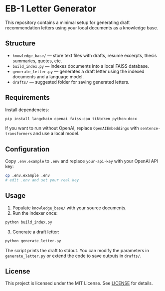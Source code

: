 # EB-1 Letter Generator

This repository contains a minimal setup for generating draft recommendation letters using your local documents as a knowledge base.

## Structure

- `knowledge_base/` — store text files with drafts, resume excerpts, thesis summaries, quotes, etc.
- `build_index.py` — indexes documents into a local FAISS database.
- `generate_letter.py` — generates a draft letter using the indexed documents and a language model.
- `drafts/` — suggested folder for saving generated letters.

## Requirements

Install dependencies:

```bash
pip install langchain openai faiss-cpu tiktoken python-docx
```

If you want to run without OpenAI, replace `OpenAIEmbeddings` with `sentence-transformers` and use a local model.

## Configuration

Copy `.env.example` to `.env` and replace `your-api-key` with your OpenAI API key:

```bash
cp .env.example .env
# edit .env and set your real key
```

## Usage

1. Populate `knowledge_base/` with your source documents.
2. Run the indexer once:

```bash
python build_index.py
```

3. Generate a draft letter:

```bash
python generate_letter.py
```

The script prints the draft to stdout. You can modify the parameters in `generate_letter.py` or extend the code to save outputs in `drafts/`.

## License

This project is licensed under the MIT License. See [LICENSE](LICENSE) for details.
